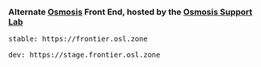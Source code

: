 ### Alternate [Osmosis](https://github.com/osmosis-labs/osmosis) Front End, hosted by the [Osmosis Support Lab](https://support.osmosis.zone)

<pre>
stable: https://frontier.osl.zone

dev: https://stage.frontier.osl.zone
</pre>
